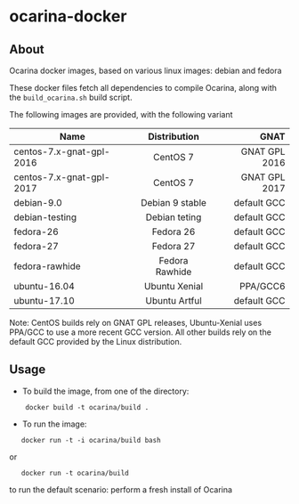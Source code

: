 # ocarina-docker

## About

Ocarina docker images, based on various linux images: debian and fedora

These docker files fetch all dependencies to compile Ocarina, along
with the `build_ocarina.sh` build script.

The following images are provided, with the following variant

| Name                     | Distribution    | GNAT          |
| ------------------------ |:---------------:| -------------:|
| centos-7.x-gnat-gpl-2016 | CentOS 7        | GNAT GPL 2016 |
| centos-7.x-gnat-gpl-2017 | CentOS 7        | GNAT GPL 2017 |
| debian-9.0               | Debian 9 stable | default GCC   |
| debian-testing           | Debian teting   | default GCC   |
| fedora-26                | Fedora 26       | default GCC   |
| fedora-27                | Fedora 27       | default GCC   |
| fedora-rawhide           | Fedora Rawhide  | default GCC   |
| ubuntu-16.04             | Ubuntu Xenial   | PPA/GCC6      |
| ubuntu-17.10             | Ubuntu Artful   | default GCC   |

Note: CentOS builds rely on GNAT GPL releases, Ubuntu-Xenial uses
PPA/GCC to use a more recent GCC version. All other builds rely on the
default GCC provided by the Linux distribution.

## Usage

* To build the image, from one of the directory:
```
    docker build -t ocarina/build .
```

* To run the image:
```
   docker run -t -i ocarina/build bash
```

or

```
   docker run -t ocarina/build
```

to run the default scenario: perform a fresh install of Ocarina
